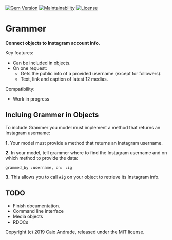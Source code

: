[![Gem Version](https://badge.fury.io/rb/grammer.svg)](https://badge.fury.io/rb/grammer)
[![Maintainability](https://api.codeclimate.com/v1/badges/57a19b2186210fd18d19/maintainability)](https://codeclimate.com/github/caioertai/grammer/maintainability)
[![License](https://img.shields.io/badge/license-MIT-blue.svg)](https://opensource.org/licenses/MIT)

Grammer
========

**Connect objects to Instagram account info.**

Key features:

* Can be included in objects.
* On one request:
  * Gets the public info of a provided username (except for followers).
  * Text, link and caption of latest 12 medias.

Compatibility:

* Work in progress


Incluing Grammer in Objects
-----------------

To include Grammer you model must implement a method that returns an Instagram username:

**1.** Your model must provide a method that returns an Instagram username.

**2.** In your model, tell grammer where to find the Instagram username and on which method to provide the data:

    grammed_by :username, on: :ig

**3.** This allows you to call `#ig` on your object to retrieve its Instagram info.

TODO
------------
* Finish documentation.
* Command line interface
* Media objects
* RDOCs

Copyright (c) 2019 Caio Andrade, released under the MIT license.
